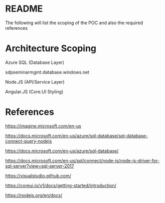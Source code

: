 # README

The following will list the scoping of the POC and also the required references

# Architecture Scoping

Azure SQL (Database Layer)

sdpseminarmgmt.database.windows.net

Node.JS (API/Service Layer)

Angular.JS (Core.UI Styling)

# References

https://imagine.microsoft.com/en-us

https://docs.microsoft.com/en-us/azure/sql-database/sql-database-connect-query-nodejs

https://docs.microsoft.com/en-us/azure/sql-database/

https://docs.microsoft.com/en-us/sql/connect/node-js/node-js-driver-for-sql-server?view=sql-server-2017

https://visualstudio.github.com/

https://coreui.io/v1/docs/getting-started/introduction/

https://nodejs.org/en/docs/
